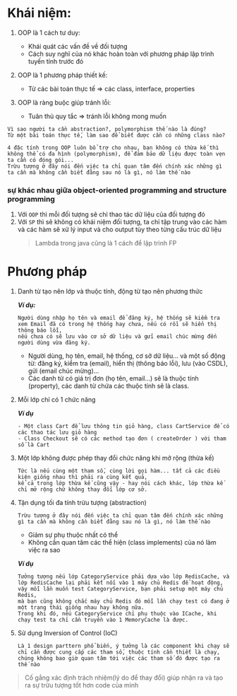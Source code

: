 # Khái niệm:

1. OOP là 1 cách tư duy:

    - Khái quát các vấn đề về đối tượng
    - Cách suy nghĩ của nó khác hoàn toàn với phương pháp lập trình tuyến tính trước đó

2. OOP là 1 phương pháp thiết kế:

    - Từ các bài toán thực tế => các class, interface, properties

3. OOP là ràng buộc giúp tránh lỗi:

    - Tuân thủ quy tắc => tránh lỗi không mong muốn

```
Vì sao người ta cần abstraction?, polymorphism thế nào là đúng?
Từ một bài toán thực tế, làm sao để biết được cần có những class nào?

4 đặc tính trong OOP luôn bổ trợ cho nhau, bạn không có thừa kế thì không thể có đa hình (polymorphism), để đảm bảo dữ liệu được toàn vẹn ta cần có đóng gói... 
Trừu tượng ở đây nói đến việc ta chỉ quan tâm đến chính xác những gì ta cần mà không cần biết đằng sau nó là gì, nó làm thế nào
```

### sự khác nhau giữa object-oriented programming and structure programming
1. Với `OOP` thì mỗi đối tượng sẽ chỉ thao tác dữ liệu của đối tượng đó 
2. Với `SP` thì sẽ không có khái niệm đối tượng, ta chỉ tập trung vào các hàm và các hàm sẽ xử lý input và cho output tùy theo từng cấu trúc dữ liệu 
   > Lambda trong java cũng là 1 cách để lập trình FP<br/>
   
# Phương pháp

1. Danh từ tạo nên lớp và thuộc tính, động từ tạo nên phương thức

   **_Ví dụ:_**
      ````
      Người dùng nhập họ tên và email để đăng ký, hệ thống sẽ kiểm tra xem Email đã có trong hệ thống hay chưa, nếu có rồi sẽ hiển thị thông báo lỗi, 
      nếu chưa có sẽ lưu vào cơ sở dữ liệu và gửi email chúc mừng đến người dùng vừa đăng ký.
      ````

   + Người dùng, họ tên, email, hệ thống, cơ sở dữ liệu... và một số động từ: đăng ký, kiểm tra (email), hiển thị (thông báo lỗi), lưu (vào CSDL), gửi (email chúc mừng)...
   + Các danh từ có giá trị đơn (họ tên, email...) sẽ là thuộc tính (property), các danh từ chứa các thuộc tính sẽ là class.

2. Mỗi lớp chỉ có 1 chức năng

   **_Ví dụ_**
      ````
      - Một class Cart để lưu thông tin giỏ hàng, class CartService để có các thao tác lưu giỏ hàng
      - Class Checkout sẽ có các method tạo đơn ( createOrder ) với tham số là Cart
      ````

3. Một lớp không được phép thay đổi chức năng khi mở rộng (thừa kế)

   ````
   Tức là nếu cùng một tham số, cùng lời gọi hàm... tất cả các điều kiện giống nhau thì phải ra cùng kết quả,
   kể cả trong lớp thừa kế cũng vậy - hay nói cách khác, lớp thừa kế chỉ mở rộng chứ không thay đổi lớp cơ sở.
   ````

4. Tận dụng tối đa tính trừu tượng (abstraction)

   ````
   Trừu tượng ở đây nói đến việc ta chỉ quan tâm đến chính xác những gì ta cần mà không cần biết đằng sau nó là gì, nó làm thế nào
   ````

   - Giảm sự phụ thuộc nhất có thể  
   - Không cần quan tâm các thể hiện (class implements) của nó làm việc ra sao

   **_Ví dụ_**
   ````
   Tưởng tượng nếu lớp CategoryService phải dựa vào lớp RedisCache, và lớp RedisCache lại phải kết nối vào 1 máy chủ Redis để hoạt động, 
   vậy mỗi lần muốn test CategoryService, bạn phải setup một máy chủ Redis, 
   mà bạn cũng không chắc máy chủ Redis đó mỗi lần chạy test có đang ở một trạng thái giống nhau hay không nữa. 
   Trong khi đó, nếu CategoryService chỉ phụ thuộc vào ICache, khi chạy test ta chỉ cần truyền vào 1 MemoryCache là được.
   ````
   
5. Sử dụng Inversion of Control (IoC)
   
   ````
   Là 1 design parttern phổ biến, ý tưởng là các component khi chạy sẽ chỉ cần được cung cấp các tham số, thuộc tính cần thiết là chạy,
   chúng không bao giờ quan tâm tới việc các tham số đó được tạo ra thế nào
   ````

> Cố gắng xác định trách nhiệm(lý do để thay đổi) giúp nhận ra và tạo ra sự trừu tượng tốt hơn code của mình
   
